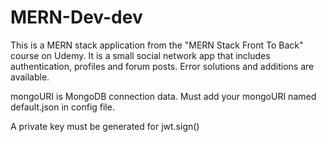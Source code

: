 # MERN-Dev-dev

This is a MERN stack application from the "MERN Stack Front To Back" course on Udemy. It is a small social network app that includes authentication, profiles and forum
posts. Error solutions and additions are available.

mongoURI is MongoDB connection data. Must add your mongoURI named default.json in config file.

A private key must be generated for jwt.sign()
